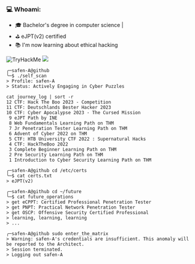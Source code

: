  
### 💻 Whoami:
- 🎓 Bachelor's degree in computer science | 
- ⛳️ eJPT(v2) certified
- 📚 I'm now learning about ethical hacking

<img src="https://tryhackme-badges.s3.amazonaws.com/xM3lf0yx.png" alt="TryHackMe">

<a href="https://app.hackthebox.com/profile/534673">
  <img src="https://img.shields.io/badge/HackTheBox-111927?style=for-the-badge&logo=Hack%20The%20Box&logoColor=9FEF00">
</a>


```
╭─safen-A@github
╰─$ ./self_scan
> Profile: safen-A
> Status: Actively Engaging in Cyber Puzzles

cat journey_log | sort -r
12 CTF: Hack The Boo 2023 - Competition 
11 CTF: Deutschlands Bester Hacker 2023
10 CTF: Cyber Apocalypse 2023 - The Cursed Mission
 9 eJPT Path by INE
 8 Web Fundamentals Learning Path on THM
 7 Jr Penetration Tester Learning Path on THM
 6 Advent of Cyber 2022 on THM
 5 CTF: HTB University CTF 2022 : Supernatural Hacks 
 4 CTF: HackTheBoo 2022
 3 Complete Beginner Learning Path on THM
 2 Pre Security Learning Path on THM
 1 Introduction to Cyber Security Learning Path on THM

╭─safen-A@github cd /etc/certs
╰─$ cat certs.txt
> eJPT(v2)

╭─safen-A@github cd ~/future
╰─$ cat future_operations
> get eCPPT: Certified Professional Penetration Tester
> get PNPT: Practical Network Penetration Tester
> get OSCP: Offensive Security Certified Professional
> learning, learning, learning
> ...

╭─safen-A@github sudo enter_the_matrix
> Warning: safen-A's credentials are insufficient. This anomaly will be reported to the Architect.
> Session terminated.
> Logging out safen-A

```
